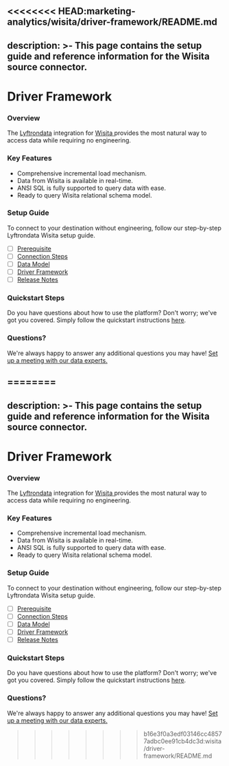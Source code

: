 <<<<<<<< HEAD:marketing-analytics/wisita/driver-framework/README.md
---
description: >-
  This page contains the setup guide and reference information for the Wisita source connector.
---

# Driver Framework

### Overview

The [Lyftrondata](https://www.lyftrondata.com/) integration for [Wisita](None)[ ](https://www.lyftrondata.com/integration/wisita/)provides the most natural way to access data while requiring no engineering.

### Key Features

* Comprehensive incremental load mechanism.
* Data from Wisita is available in real-time.&#x20;
* ANSI SQL is fully supported to query data with ease.
* Ready to query Wisita relational schema model.

### Setup Guide

To connect to your destination without engineering, follow our step-by-step Lyftrondata Wisita setup guide.

* [ ] [Prerequisite](../../marketing-analytics/wisita/prerequisite.md)
* [ ] [Connection Steps](../../marketing-analytics/wisita/connection-steps.md)
* [ ] [Data Model](../../marketing-analytics/wisita/data-model/)
* [ ] [Driver Framework](../../marketing-analytics/wisita/driver-framework/)
* [ ] [Release Notes](../../marketing-analytics/wisita/release-notes.md)

### Quickstart Steps

Do you have questions about how to use the platform? Don't worry; we've got you covered. Simply follow the quickstart instructions [here](../../../quickstart-steps.md).

### Questions? <a href="#questions" id="questions"></a>

We're always happy to answer any additional questions you may have! [Set up a meeting with our data experts.](https://www.lyftrondata.com/book-a-meeting/)


========
---
description: >-
  This page contains the setup guide and reference information for the Wisita source connector.
---

# Driver Framework

### Overview

The [Lyftrondata](https://www.lyftrondata.com/) integration for [Wisita](None)[ ](https://www.lyftrondata.com/integration/wisita/)provides the most natural way to access data while requiring no engineering.

### Key Features

* Comprehensive incremental load mechanism.
* Data from Wisita is available in real-time.&#x20;
* ANSI SQL is fully supported to query data with ease.
* Ready to query Wisita relational schema model.

### Setup Guide

To connect to your destination without engineering, follow our step-by-step Lyftrondata Wisita setup guide.

* [ ] [Prerequisite](../../marketing-analytics/wisita/prerequisite.md)
* [ ] [Connection Steps](../../marketing-analytics/wisita/connection-steps.md)
* [ ] [Data Model](../../marketing-analytics/wisita/data-model/)
* [ ] [Driver Framework](../../marketing-analytics/wisita/driver-framework/)
* [ ] [Release Notes](../../marketing-analytics/wisita/release-notes.md)

### Quickstart Steps

Do you have questions about how to use the platform? Don't worry; we've got you covered. Simply follow the quickstart instructions [here](../../../quickstart-steps.md).

### Questions? <a href="#questions" id="questions"></a>

We're always happy to answer any additional questions you may have! [Set up a meeting with our data experts.](https://www.lyftrondata.com/book-a-meeting/)


>>>>>>>> b16e3f0a3edf03146cc48577adbc0ee91cb4dc3d:wisita/driver-framework/README.md
